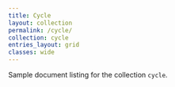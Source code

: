 ```yaml
---
title: Cycle
layout: collection
permalink: /cycle/
collection: cycle
entries_layout: grid
classes: wide
---
```


Sample document listing for the collection `cycle`.